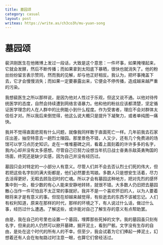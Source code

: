 ```yaml
---
title: 墓园颂
category: casual
layout: post
writeas: https://write.as/ch3co3h/mu-yuan-song
---
```

# 墓园颂

裴洪刚医生在他微博上发过一段话，大致是这个意思：一件坏事，如果掩埋起来，它就会发酵，然后不断传播；而如果拿到太阳底下暴晒，很快也就消失了。他的粉丝纷纷留言表示赞同，然而我的见解，却与他正好相反。我认为，把坏事掩盖下去，它才会慢慢消失；而如果一定要暴露出来，它便会不停传播，造成越来越严重的污染。

我想裴医生之所以那样说，是因为他对人性过于乐观，但这又说不通。以他对待传统医学的态度，自然会持续遭到网络言语暴力。他和他的粉丝应该都清楚，坚定循证医学理念的人在人群中的比例能小到什么程度。作为受害者，理应不会对群体太信任才对。所以我后来倒觉得，他这么说大概只是提升下凝聚力，或者单纯图一痛快。

我并不觉得直面悲观有什么问题，就像我同样敢于直面死亡一样。几年前我去石家庄出差，抽空特意去一趟烈士陵园。那里景色不错，人又少，还有几个免费进的场馆可以学习点历史知识。走在一堆堆墓碑之间，看着上面刻着的许许多多的名字，我内心却并没有太多感想。尽管自己已努力设想当年抗日战士奋勇杀敌英勇殉国的场面，终究还是缺少实感，因为自己并没有经历过。

墓园只会对特定的一小部分人有意义。尽管人们并不会去否认烈士们死的伟大，但若把这些名字刻的满大街都是，他们必然要去骂娘。多数人只是想安生活着，尽力去活得更好，无暇去顾及旧时的亡魂。所以才会有墓园这种地方，把对先烈的感怀集中到一处，极少数的有心人能来安静地转转，就很不错。大多数人仍旧把去墓园散心当作一件可怕且不太正常的事就好。我并不是一个喜欢怀旧的人，以为人要着眼将来才是有意义的事。但现在却越来越觉得，有些逝去的东西不该被忘记。人们有权利知道，原来在那样的时代，那样的环境之下，有人说过什么话，做过什么事，经历过什么遭遇。了解这些，或许能对自己了解生存的意义有点帮助罢。

由是，我在自己的号里也设置一个墓园，埋葬那些死掉的文字。我的墓园虽只刻有名字，但来此的人仍然可以掀开墓碑，掘开泥土，看到尸骸。文字没有生存的自由，是处在这个时代的所有人的不幸。但至少，我会试着为它们捧起一捧泥土，幻想着还有人会在匆匆路过时注意一眼，也算它们曾经活过。